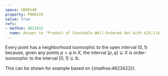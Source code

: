 ```yaml
---
space: S000149
property: P000155
value: true
refs:
- mathse: 4623422
  name: Answer to "Product of Countable Well-Ordered Set with $[0,1)$ is Homeomorphic to $[0,1)$"
---
```


Every point has a neighborhood isomorphic to the open interval $(0,1)$ because,
given any points $p<q$ in $X$, the interval $[p,q]\subseteq X$ is order-isomorphic
to the interval $[0,1]\subseteq\mathbb R$.

This can be shown for example based on {{mathse:4623422}}.
